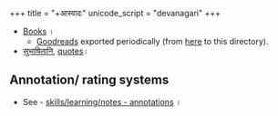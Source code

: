 +++
title = "+आस्वादः"
unicode_script = "devanagari"
+++

- [Books](https://docs.google.com/spreadsheet/pub?key=0Al_QBT-hoqqVdHMtUFljMTRVQzBxSlRBb1M4dDBQVnc&gid=1) ।
  - [Goodreads](https://www.goodreads.com/vishvasv) exported periodically (from [here](https://www.goodreads.com/review/import) to this directory).
- [सुभाषितानि](https://subhashita.github.io/), [quotes](https://docs.google.com/spreadsheets/d/18HwdEp49UdRe1l4Lk2pM73xIs9ulBKyDE3BW32vMKyc/edit?usp=sharing)।


## Annotation/ rating systems
- See - [skills/learning/notes - annotations](https://vishvasa.github.io/notes/skills/learning/notes/#annotation) । 
